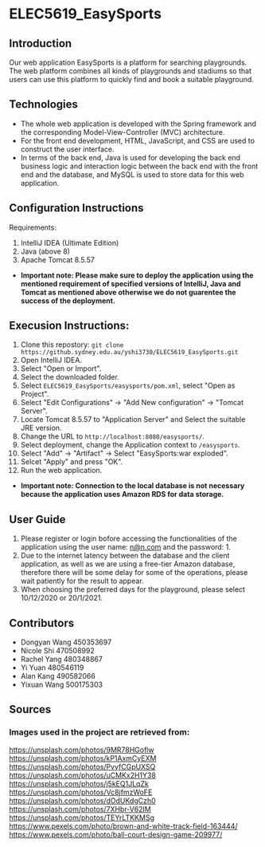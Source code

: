 # ELEC5619_EasySports
## Introduction
Our web application EasySports is a platform for searching playgrounds. The web platform combines all kinds of playgrounds and stadiums so that users can use this platform to quickly find and book a suitable playground.
## Technologies
* The whole web application is developed with the Spring framework and the corresponding Model-View-Controller (MVC) architecture. 
* For the front end development, HTML, JavaScript, and CSS are used to construct the user interface. 
* In terms of the back end, Java is used for developing the back end business logic and interaction logic between the back end with the front end and the database, and MySQL is used to store data for this web application.
## Configuration Instructions 
Requirements:  
1. IntelliJ IDEA (Ultimate Edition)  
2. Java (above 8)
3. Apache Tomcat 8.5.57  
* **Important note: Please make sure to deploy the application using the mentioned requirement of specified versions of IntelliJ, Java and Tomcat as mentioned above otherwise we do not guarentee the success of the deployment.**  


## Execusion Instructions:
1. Clone this repostory: `git clone https://github.sydney.edu.au/yshi3730/ELEC5619_EasySports.git`  
2. Open IntelliJ IDEA.   
3. Select "Open or Import".   
4. Select the downloaded folder.  
5. Select `ELEC5619_EasySports/easysports/pom.xml`, select "Open as Project".  
6. Select "Edit Configurations" -> "Add New configuration" -> "Tomcat Server". 
7. Locate Tomcat 8.5.57 to "Application Server" and Select the suitable JRE version.
8. Change the URL to `http://localhost:8080/easysports/`.  
9. Select deployment, change the Application context to `/easysports`.  
10. Select "Add" -> "Artifact" -> Select "EasySports:war exploded".  
11. Selcet "Apply" and press "OK".  
12. Run the web application.  
* **Important note: Connection to the local database is not necessary because the application uses Amazon RDS for data storage.** 

## User Guide  
1. Please register or login bofore accessing the functionalities of the application using the user name: n@n.com and the password: 1.  
2. Due to the internet latency between the database and the client application, as well as we are using a free-tier Amazon database, therefore there will be some delay for some of the  operations, please wait patiently for the result to appear.    
3. When choosing the preferred days for the playground, please select 10/12/2020 or 20/1/2021.  


## Contributors
* Dongyan Wang 450353697
* Nicole Shi 470508992
* Rachel Yang 480348867
* Yi Yuan 480546119
* Alan Kang 490582066
* Yixuan Wang 500175303

## Sources  
### Images used in the project are retrieved from:  
https://unsplash.com/photos/9MR78HGoflw  
https://unsplash.com/photos/kP1AxmCyEXM  
https://unsplash.com/photos/PvyfCGpUXSQ  
https://unsplash.com/photos/uCMKx2H1Y38  
https://unsplash.com/photos/j5kEQ1JLqZk  
https://unsplash.com/photos/Vc8jfmzWoFE  
https://unsplash.com/photos/dOdUKdgCzh0  
https://unsplash.com/photos/7XHbr-V62IM  
https://unsplash.com/photos/TEYrLTKKMSg  
https://www.pexels.com/photo/brown-and-white-track-field-163444/  
https://www.pexels.com/photo/ball-court-design-game-209977/  
